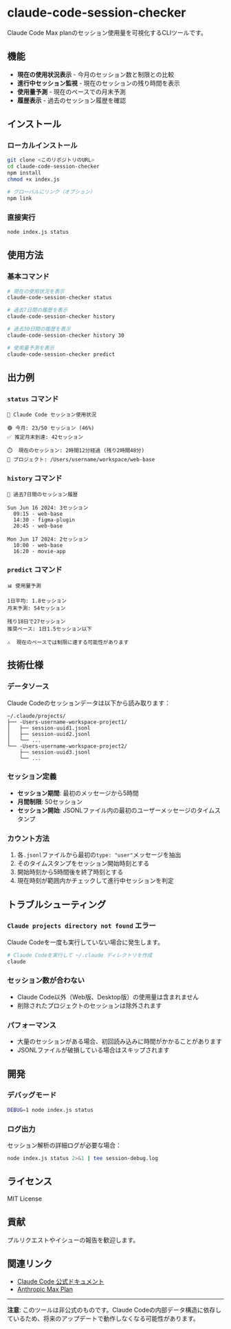 # claude-code-session-checker

Claude Code Max planのセッション使用量を可視化するCLIツールです。

## 機能

- **現在の使用状況表示** - 今月のセッション数と制限との比較
- **進行中セッション監視** - 現在のセッションの残り時間を表示
- **使用量予測** - 現在のペースでの月末予測
- **履歴表示** - 過去のセッション履歴を確認

## インストール

### ローカルインストール

```bash
git clone <このリポジトリのURL>
cd claude-code-session-checker
npm install
chmod +x index.js

# グローバルにリンク（オプション）
npm link
```

### 直接実行

```bash
node index.js status
```

## 使用方法

### 基本コマンド

```bash
# 現在の使用状況を表示
claude-code-session-checker status

# 過去7日間の履歴を表示
claude-code-session-checker history

# 過去30日間の履歴を表示
claude-code-session-checker history 30

# 使用量予測を表示
claude-code-session-checker predict
```

## 出力例

### `status` コマンド

```
🤖 Claude Code セッション使用状況

🟢 今月: 23/50 セッション (46%)
✅ 推定月末到達: 42セッション

⏱️  現在のセッション: 2時間12分経過 (残り2時間48分)
📁 プロジェクト: /Users/username/workspace/web-base
```

### `history` コマンド

```
📅 過去7日間のセッション履歴

Sun Jun 16 2024: 3セッション
  09:15 - web-base
  14:30 - figma-plugin
  20:45 - web-base

Mon Jun 17 2024: 2セッション
  10:00 - web-base
  16:20 - movie-app
```

### `predict` コマンド

```
📊 使用量予測

1日平均: 1.8セッション
月末予測: 54セッション

残り18日で27セッション
推奨ペース: 1日1.5セッション以下

⚠️  現在のペースでは制限に達する可能性があります
```

## 技術仕様

### データソース

Claude Codeのセッションデータは以下から読み取ります：

```
~/.claude/projects/
├── -Users-username-workspace-project1/
│   ├── session-uuid1.jsonl
│   ├── session-uuid2.jsonl
│   └── ...
└── -Users-username-workspace-project2/
    ├── session-uuid3.jsonl
    └── ...
```

### セッション定義

- **セッション期間**: 最初のメッセージから5時間
- **月間制限**: 50セッション
- **セッション開始**: JSONLファイル内の最初のユーザーメッセージのタイムスタンプ

### カウント方法

1. 各`.jsonl`ファイルから最初の`type: "user"`メッセージを抽出
2. そのタイムスタンプをセッション開始時刻とする
3. 開始時刻から5時間後を終了時刻とする
4. 現在時刻が範囲内かチェックして進行中セッションを判定

## トラブルシューティング

### `Claude projects directory not found` エラー

Claude Codeを一度も実行していない場合に発生します。
```bash
# Claude Codeを実行して ~/.claude ディレクトリを作成
claude
```

### セッション数が合わない

- Claude Code以外（Web版、Desktop版）の使用量は含まれません
- 削除されたプロジェクトのセッションは除外されます

### パフォーマンス

- 大量のセッションがある場合、初回読み込みに時間がかかることがあります
- JSONLファイルが破損している場合はスキップされます

## 開発

### デバッグモード

```bash
DEBUG=1 node index.js status
```

### ログ出力

セッション解析の詳細ログが必要な場合：

```bash
node index.js status 2>&1 | tee session-debug.log
```

## ライセンス

MIT License

## 貢献

プルリクエストやイシューの報告を歓迎します。

## 関連リンク

- [Claude Code 公式ドキュメント](https://docs.anthropic.com/en/docs/claude-code)
- [Anthropic Max Plan](https://www.anthropic.com/pricing)

---

**注意**: このツールは非公式のものです。Claude Codeの内部データ構造に依存しているため、将来のアップデートで動作しなくなる可能性があります。